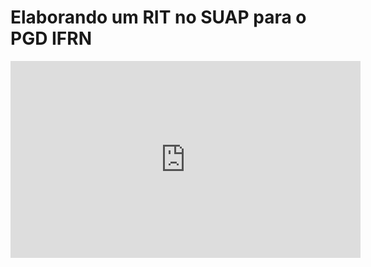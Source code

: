 # Elaborando um RIT no SUAP para o PGD IFRN

<iframe 
        width="560" 
        height="315" 
        src="https://www.youtube.com/embed/sv9MKafkqB0" 
        title="YouTube video player | Elaborando um RIT no SUAP para o PGD IFRN" 
        frameborder="0" 
        allow="accelerometer; autoplay; clipboard-write; encrypted-media; gyroscope; picture-in-picture; web-share" 
        allowfullscreen>
</iframe>

